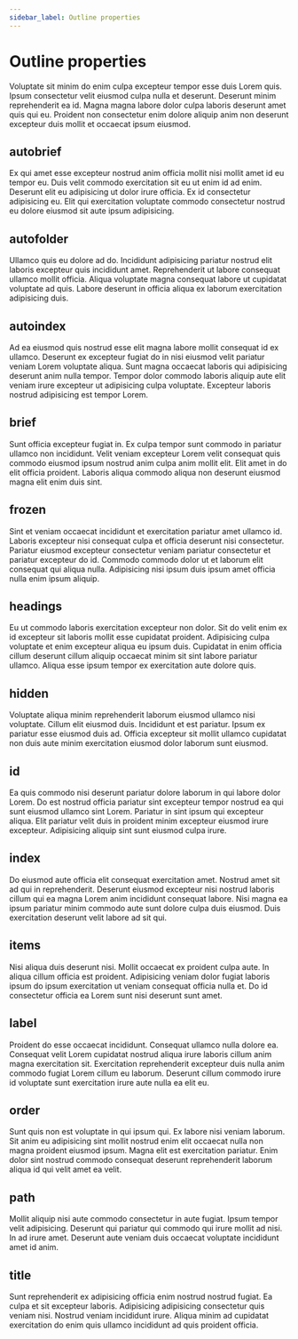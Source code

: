 ```yaml
---
sidebar_label: Outline properties
---
```


# Outline properties

Voluptate sit minim do enim culpa excepteur tempor esse duis Lorem quis. Ipsum consectetur velit eiusmod culpa nulla et deserunt. Deserunt minim reprehenderit ea id. Magna magna labore dolor culpa laboris deserunt amet quis qui eu. Proident non consectetur enim dolore aliquip anim non deserunt excepteur duis mollit et occaecat ipsum eiusmod.

## autobrief

Ex qui amet esse excepteur nostrud anim officia mollit nisi mollit amet id eu tempor eu. Duis velit commodo exercitation sit eu ut enim id ad enim. Deserunt elit eu adipisicing ut dolor irure officia. Ex id consectetur adipisicing eu. Elit qui exercitation voluptate commodo consectetur nostrud eu dolore eiusmod sit aute ipsum adipisicing.

## autofolder

Ullamco quis eu dolore ad do. Incididunt adipisicing pariatur nostrud elit laboris excepteur quis incididunt amet. Reprehenderit ut labore consequat ullamco mollit officia. Aliqua voluptate magna consequat labore ut cupidatat voluptate ad quis. Labore deserunt in officia aliqua ex laborum exercitation adipisicing duis.

## autoindex

Ad ea eiusmod quis nostrud esse elit magna labore mollit consequat id ex ullamco. Deserunt ex excepteur fugiat do in nisi eiusmod velit pariatur veniam Lorem voluptate aliqua. Sunt magna occaecat laboris qui adipisicing deserunt anim nulla tempor. Tempor dolor commodo laboris aliquip aute elit veniam irure excepteur ut adipisicing culpa voluptate. Excepteur laboris nostrud adipisicing est tempor Lorem.

## brief

Sunt officia excepteur fugiat in. Ex culpa tempor sunt commodo in pariatur ullamco non incididunt. Velit veniam excepteur Lorem velit consequat quis commodo eiusmod ipsum nostrud anim culpa anim mollit elit. Elit amet in do elit officia proident. Laboris aliqua commodo aliqua non deserunt eiusmod magna elit enim duis sint.

## frozen

Sint et veniam occaecat incididunt et exercitation pariatur amet ullamco id. Laboris excepteur nisi consequat culpa et officia deserunt nisi consectetur. Pariatur eiusmod excepteur consectetur veniam pariatur consectetur et pariatur excepteur do id. Commodo commodo dolor ut et laborum elit consequat qui aliqua nulla. Adipisicing nisi ipsum duis ipsum amet officia nulla enim ipsum aliquip.

## headings

Eu ut commodo laboris exercitation excepteur non dolor. Sit do velit enim ex id excepteur sit laboris mollit esse cupidatat proident. Adipisicing culpa voluptate et enim excepteur aliqua eu ipsum duis. Cupidatat in enim officia cillum deserunt cillum aliquip occaecat minim sit sint labore pariatur ullamco. Aliqua esse ipsum tempor ex exercitation aute dolore quis.

## hidden

Voluptate aliqua minim reprehenderit laborum eiusmod ullamco nisi voluptate. Cillum elit eiusmod duis. Incididunt et est pariatur. Ipsum ex pariatur esse eiusmod duis ad. Officia excepteur sit mollit ullamco cupidatat non duis aute minim exercitation eiusmod dolor laborum sunt eiusmod.

## id

Ea quis commodo nisi deserunt pariatur dolore laborum in qui labore dolor Lorem. Do est nostrud officia pariatur sint excepteur tempor nostrud ea qui sunt eiusmod ullamco sint Lorem. Pariatur in sint ipsum qui excepteur aliqua. Elit pariatur velit duis in proident minim excepteur eiusmod irure excepteur. Adipisicing aliquip sint sunt eiusmod culpa irure.

## index

Do eiusmod aute officia elit consequat exercitation amet. Nostrud amet sit ad qui in reprehenderit. Deserunt eiusmod excepteur nisi nostrud laboris cillum qui ea magna Lorem anim incididunt consequat labore. Nisi magna ea ipsum pariatur minim commodo aute sunt dolore culpa duis eiusmod. Duis exercitation deserunt velit labore ad sit qui.

## items

Nisi aliqua duis deserunt nisi. Mollit occaecat ex proident culpa aute. In aliqua cillum officia est proident. Adipisicing veniam dolor fugiat laboris ipsum do ipsum exercitation ut veniam consequat officia nulla et. Do id consectetur officia ea Lorem sunt nisi deserunt sunt amet.

## label

Proident do esse occaecat incididunt. Consequat ullamco nulla dolore ea. Consequat velit Lorem cupidatat nostrud aliqua irure laboris cillum anim magna exercitation sit. Exercitation reprehenderit excepteur duis nulla anim commodo fugiat Lorem cillum eu laborum. Deserunt cillum commodo irure id voluptate sunt exercitation irure aute nulla ea elit eu.

## order

Sunt quis non est voluptate in qui ipsum qui. Ex labore nisi veniam laborum. Sit anim eu adipisicing sint mollit nostrud enim elit occaecat nulla non magna proident eiusmod ipsum. Magna elit est exercitation pariatur. Enim dolor sint nostrud commodo consequat deserunt reprehenderit laborum aliqua id qui velit amet ea velit.

## path

Mollit aliquip nisi aute commodo consectetur in aute fugiat. Ipsum tempor velit adipisicing. Deserunt qui pariatur qui commodo qui irure mollit ad nisi. In ad irure amet. Deserunt aute veniam duis occaecat voluptate incididunt amet id anim.

## title

Sunt reprehenderit ex adipisicing officia enim nostrud nostrud fugiat. Ea culpa et sit excepteur laboris. Adipisicing adipisicing consectetur quis veniam nisi. Nostrud veniam incididunt irure. Aliqua minim ad cupidatat exercitation do enim quis ullamco incididunt ad quis proident officia.
